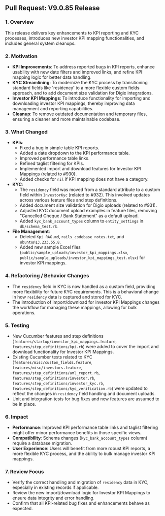 ## Pull Request: V9.0.85 Release

### 1. Overview
This release delivers key enhancements to KPI reporting and KYC processes, introduces new investor KPI mapping functionalities, and includes general system cleanups.

### 2. Motivation
*   **KPI Improvements**: To address reported bugs in KPI reports, enhance usability with new date filters and improved links, and refine KPI mapping logic for better data handling.
*   **KYC Streamlining**: To modernize the KYC process by transitioning standard fields like 'residency' to a more flexible custom fields approach, and to add document size validation for Digio integrations.
*   **Investor KPI Mappings**: To introduce functionality for importing and downloading investor KPI mappings, thereby improving data management and reporting capabilities.
*   **Cleanup**: To remove outdated documentation and temporary files, ensuring a cleaner and more maintainable codebase.

### 3. What Changed
*   **KPIs**:
    *   Fixed a bug in simple table KPI reports.
    *   Added a date dropdown to the KPI performance table.
    *   Improved performance table links.
    *   Refined taglist filtering for KPIs.
    *   Implemented import and download features for Investor KPI Mappings (related to #930).
    *   Added checks for `nil` if KPI mapping does not have a category.
*   **KYC**:
    *   The `residency` field was moved from a standard attribute to a custom field within `InvestorKyc` (related to #932). This involved updates across various feature files and step definitions.
    *   Added document size validation for Digio uploads (related to #931).
    *   Adjusted KYC document upload examples in feature files, removing "Cancelled Cheque / Bank Statement" as a default upload.
    *   Added `kyc_bank_account_types` column to `entity_settings` in `db/schema_test.rb`.
*   **File Management**:
    *   Deleted `Kpi RAG.md`, `rails_codebase_notes.txt`, and `ubuntu@13.233.55.8`.
    *   Added new sample Excel files (`public/sample_uploads/investor_kpi_mappings.xlsx`, `public/sample_uploads/investor_kpi_mappings_test.xlsx`) for investor KPI mappings.

### 4. Refactoring / Behavior Changes
*   The `residency` field in KYC is now handled as a custom field, providing more flexibility for future KYC requirements. This is a behavioral change in how `residency` data is captured and stored for KYC.
*   The introduction of import/download for Investor KPI Mappings changes the workflow for managing these mappings, allowing for bulk operations.

### 5. Testing
*   New Cucumber features and step definitions (`features/startup/investor_kpi_mappings.feature`, `features/step_definitions/kpi.rb`) were added to cover the import and download functionality for Investor KPI Mappings.
*   Existing Cucumber tests related to KYC (`features/misc/custom_fields.feature`, `features/misc/investors.feature`, `features/step_definitions/aml_report.rb`, `features/step_definitions/investor.rb`, `features/step_definitions/investor_kyc.rb`, `features/step_definitions/kyc_verification.rb`) were updated to reflect the changes in `residency` field handling and document uploads.
*   Unit and integration tests for bug fixes and new features are assumed to be in place.

### 6. Impact
*   **Performance**: Improved KPI performance table links and taglist filtering might offer minor performance benefits in those specific views.
*   **Compatibility**: Schema changes (`kyc_bank_account_types` column) require a database migration.
*   **User Experience**: Users will benefit from more robust KPI reports, a more flexible KYC process, and the ability to bulk manage investor KPI mappings.

### 7. Review Focus
*   Verify the correct handling and migration of `residency` data in KYC, especially in existing records if applicable.
*   Review the new import/download logic for Investor KPI Mappings to ensure data integrity and error handling.
*   Confirm that all KPI-related bug fixes and enhancements behave as expected.
